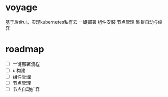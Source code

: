 # voyage
基于后台ui，实现kubernetes私有云 一键部署 组件安装 节点管理   集群自动与缩容  

# roadmap
- [ ] 一键部署流程   
- [ ] ui构建  
- [ ] 组件管理  
- [ ] 节点管理    
- [ ] 节点自动扩容  
